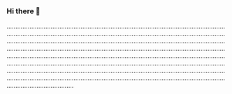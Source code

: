 ### Hi there 👋

......................................................................................................................................................................................................................................................................................................................................................................................................................................................................................................................................................................................................................................................................................................................................................................................................................................................................................................................................................................................................................................................................